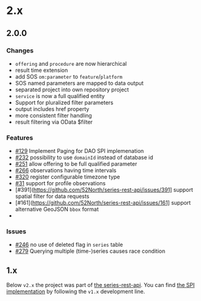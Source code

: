 # 2.x

## 2.0.0

### Changes
- `offering` and `procedure` are now hierarchical
- result time extension
- add SOS `om:parameter` to `feature`/`platform`
- SOS named parameters are mapped to data output
- separated project into own repository project
- `service` is now a full qualified entity
- Support for pluralized filter parameters
- output includes href property
- more consistent filter handling
- result filtering via OData $filter

### Features
- [#129](https://github.com/52North/series-rest-api/issues/129) Implement Paging for DAO SPI implemenation
- [#232](https://github.com/52North/series-rest-api/issues/232) possibility to use `domainId` instead of database id
- [#251](https://github.com/52North/series-rest-api/issues/251) allow offering to be full qualified parameter
- [#266](https://github.com/52North/series-rest-api/issues/266) observations having time intervals
- [#320](https://github.com/52North/series-rest-api/issues/320) register configurable timezone type
- [#31](https://github.com/52North/dao-series-api/issues/31) support for profile observations
- [#391](https://github.com/52North/series-rest-api/issues/391] support spatial filter for data requests
- [#161](https://github.com/52North/series-rest-api/issues/161] support alternative GeoJSON `bbox` format
- 

### Issues 
- [#246](https://github.com/52North/series-rest-api/issues/246) no use of deleted flag in `series` table
- [#279](https://github.com/52North/series-rest-api/issues/279) Querying multiple (time-)series causes race condition 

## 1.x
Below `v2.x` the project was part of [the series-rest-api](https://github.com/52North/series-rest-api/). You can find [the SPI implementation](https://github.com/52North/series-rest-api/tree/version/1.9.x/timeseries-spi-impl/sos-series-dao) by following the `v1.x` development line.
